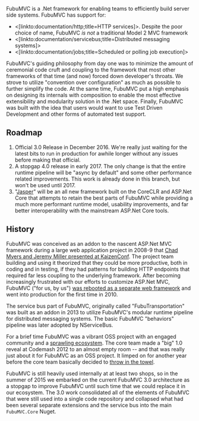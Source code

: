 <!--Title:FubuMVC-->

FubuMVC is a .Net framework for enabling teams to efficiently build server side systems. FubuMVC has support for:

* <[linkto:documentation/http;title=HTTP services]>. Despite the poor choice of name, FubuMVC *is not* a traditional Model 2 MVC framework
* <[linkto:documentation/servicebus;title=Distributed messaging systems]>
* <[linkto:documentation/jobs;title=Scheduled or polling job execution]>

FubuMVC's guiding philosophy from day one was to minimize the amount of ceremonial code cruft and coupling to the framework that most
other frameworks of that time (and now) forced down developer's throats. We strove to utilize "convention over configuration" as much 
as possible to further simplify the code. At the same time, FubuMVC put a high emphasis on designing its internals with composition to 
enable the most effective extensibility and modularity solution in the .Net space. Finally, FubuMVC was built with the idea that users
would want to use Test Driven Development and other forms of automated test support.

## Roadmap

1. Official 3.0 Release in December 2016. We're really just waiting for the latest bits to run in production for awhile longer without any issues before 
   making that official.
1. A stopgap 4.0 release in early 2017. The only change is that the entire runtime pipeline will be "async by default" and some other performance related
   improvements. This work is already done in this branch, but won't be used until 2017.
1. "[Jasper]()" will be an all new framework built on the CoreCLR and ASP.Net Core that attempts to retain the best parts of FubuMVC while providing a much more
   performant runtime model, usability improvements, and far better interoperability with the mainstream ASP.Net Core tools.

## History

FubuMVC was conceived as an addon to the nascent ASP.Net MVC framework during a large web application project in 2008-9 that [Chad Myers and Jeremy Miller presented at KaizenConf](http://kaizenconf.pbworks.com/w/page/8900249/Using%20and%20Abusing%20ASPNET%20MVC%20for%20Fun%20and%20Profit). 
The project team building and using it theorized that they could be more productive, both in coding and in testing, if they had patterns for building HTTP endpoints that required
far less coupling to the underlying framework. After becoming increasingly frustrated with our efforts to customize ASP.Net MVC,
FubuMVC ("for us, by us") [was rebooted as a separate web framework](http://codebetter.com/jeremymiller/2009/12/16/an-update-on-the-fubumvc-reboot) 
and went into production for the first time in 2010.

The service bus part of FubuMVC, originally called "FubuTransportation" was built as an addon in 2013 to utilize FubuMVC's modular runtime
pipeline for distributed messaging systems. The basic FubuMVC "behaviors" pipeline was later adopted by NServiceBus.

For a brief time FubuMVC was a vibrant OSS project with an engaged community and a [sprawling ecosystem](https://jeremydmiller.com/2012/11/16/a-high-level-look-at-the-fubumvc-ecosystem/).
The core team made a "big" 1.0 reveal at Codemash 2012 to an almost empty room -- and that was really just about it for FubuMVC as an OSS project. It limped on for another
year before the core team basically decided to [throw in the towel](https://jeremydmiller.com/2014/04/03/im-throwing-in-the-towel-in-fubumvc/).

FubuMVC is still heavily used internally at at least two shops, so in the summer of 2015 we embarked on the current FubuMVC 3.0 architecture as a
stopgap to improve FubuMVC until such time that we could replace it in our ecosystem. The 3.0 work consolidated all of the elements of
FubuMVC that were still used into a single code repository and collapsed what had been several separate extensions and the service bus into
the main `FubuMVC.Core` Nuget.


